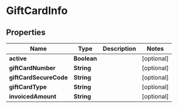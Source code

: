 
# GiftCardInfo

## Properties
Name | Type | Description | Notes
------------ | ------------- | ------------- | -------------
**active** | **Boolean** |  |  [optional]
**giftCardNumber** | **String** |  |  [optional]
**giftCardSecureCode** | **String** |  |  [optional]
**giftCardType** | **String** |  |  [optional]
**invoicedAmount** | **String** |  |  [optional]



